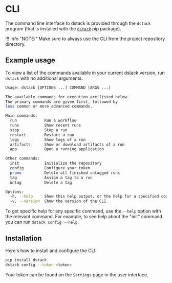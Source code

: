 # CLI

The command line interface to dstack is provided through the `dstack` program (that is installed with the 
[`dstack`](https://pypi.org/project/dstack/) pip package).

!!! info "NOTE:"
    Make sure to always use the CLI from the project repository directory.

## Example usage

To view a list of the commands available in your current dstack version, run `dstack` with no additional arguments:

```bash
Usage: dstack [OPTIONS ...] COMMAND [ARGS ...]

The available commands for execution are listed below.
The primary commands are given first, followed by
less common or more advanced commands.

Main commands:
  run            Run a workflow
  runs           Show recent runs
  stop           Stop a run
  restart        Restart a run
  logs           Show logs of a run
  artifacts      Show or download artifacts of a run
  app            Open a running application

Other commands:
  init           Initialize the repository
  config         Configure your token
  prune          Delete all finished untagged runs
  tag            Assign a tag to a run
  untag          Delete a tag

Options:
  -h, --help     Show this help output, or the help for a specified command.
  -v, --version  Show the version of the CLI.
```

To get specific help for any specific command, use the `--help` option with the relevant command. 
For example, to see help about the "init" command you can run `dstack config --help`.

[//]: # (For more detailed information, refer to each command's section of this documentation, available in the navigation )
[//]: # (section of this page.)

## Installation

Here's how to install and configure the CLI:

```bash
pip install dstack
dstack config --token <token> 
```

Your token can be found on the `Settings` page in the user interface.